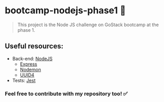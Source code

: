 # bootcamp-nodejs-phase1 🚀
> This project is the Node JS challenge on GoStack bootcamp at the phase 1.

## Useful resources:
- Back-end: [NodeJS](https://nodejs.org/en/)
    * [Express](https://expressjs.com/)
    * [Nodemon](https://www.npmjs.com/package/nodemon)
    * [UUID4](https://www.npmjs.com/package/uuid4)
- Tests: [Jest](https://jestjs.io/)

### Feel free to contribute with my repository too! ✅
